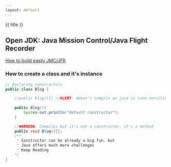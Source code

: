 ```yaml
---
layout: default
---
```


{{ title }}

## Open JDK: Java Mission Control/Java Flight Recorder
[How to build easily JMC/JFR](./blog/2021/how-to-build-easily-jmc-jfr)



### How to create a class and it's instance
```java
// Declaring constructors
public class Blog {

    //public blog(){} //ALERT: doesn't compile as java is case-sensitive
    
    public Blog(){
        System.out.println("default constructor");
    }

    //WARNING: Compiles but it's not a constructor, it's a method
    public void Blog(){};
    /**
     * Constructor can be already a big fun, but 
     * Java offers much more challenges
     * Keep Reading
    */
}
```